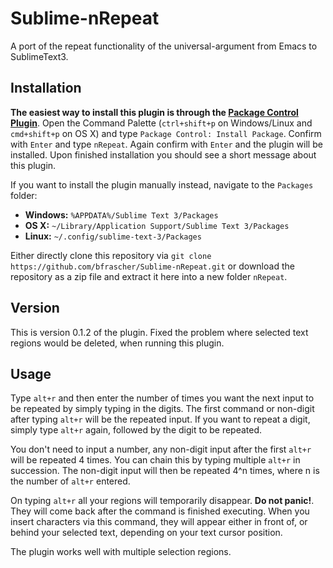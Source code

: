 Sublime-nRepeat
===============

A port of the repeat functionality of the universal-argument from Emacs to SublimeText3.

## Installation
**The easiest way to install this plugin is through the [Package Control Plugin](https://sublime.wbond.net/installation)**. Open the Command Palette (`ctrl+shift+p` on Windows/Linux and `cmd+shift+p` on OS X) and type `Package Control: Install Package`. Confirm with `Enter` and type `nRepeat`. Again confirm with `Enter` and the plugin will be installed. Upon finished installation you should see a short message about this plugin.

If you want to install the plugin manually instead, navigate to the `Packages` folder:

* **Windows:** `%APPDATA%/Sublime Text 3/Packages`
* **OS X:**    `~/Library/Application Support/Sublime Text 3/Packages`
* **Linux:**   `~/.config/sublime-text-3/Packages`

Either directly clone this repository via `git clone https://github.com/bfrascher/Sublime-nRepeat.git` or download the repository as a zip file and extract it here into a new folder `nRepeat`.

## Version
This is version 0.1.2 of the plugin.
Fixed the problem where selected text regions would be deleted, when running this plugin.

## Usage
Type `alt+r` and then enter the number of times you want the next input to be repeated by simply typing in the digits. The first command or non-digit after typing `alt+r` will be the repeated input. If you want to repeat a digit, simply type `alt+r` again, followed by the digit to be repeated.

You don't need to input a number, any non-digit input after the first `alt+r` will be repeated 4 times. You can chain this by typing multiple `alt+r` in succession. The non-digit input will then be repeated 4^n times, where n is the number of `alt+r` entered.

On typing `alt+r` all your regions will temporarily disappear. **Do not panic!**. They will come back after the command is finished executing. When you insert characters via this command, they will appear either in front of, or behind your selected text, depending on your text cursor position.

The plugin works well with multiple selection regions.
